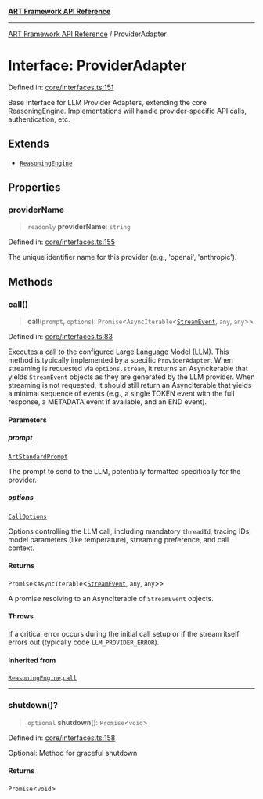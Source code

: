 [**ART Framework API Reference**](../README.md)

***

[ART Framework API Reference](../README.md) / ProviderAdapter

# Interface: ProviderAdapter

Defined in: [core/interfaces.ts:151](https://github.com/hashangit/ART/blob/d99cb328093f6dec701b3289d82d5abbf64a3736/src/core/interfaces.ts#L151)

Base interface for LLM Provider Adapters, extending the core ReasoningEngine.
Implementations will handle provider-specific API calls, authentication, etc.

## Extends

- [`ReasoningEngine`](ReasoningEngine.md)

## Properties

### providerName

> `readonly` **providerName**: `string`

Defined in: [core/interfaces.ts:155](https://github.com/hashangit/ART/blob/d99cb328093f6dec701b3289d82d5abbf64a3736/src/core/interfaces.ts#L155)

The unique identifier name for this provider (e.g., 'openai', 'anthropic').

## Methods

### call()

> **call**(`prompt`, `options`): `Promise`\<`AsyncIterable`\<[`StreamEvent`](StreamEvent.md), `any`, `any`\>\>

Defined in: [core/interfaces.ts:83](https://github.com/hashangit/ART/blob/d99cb328093f6dec701b3289d82d5abbf64a3736/src/core/interfaces.ts#L83)

Executes a call to the configured Large Language Model (LLM).
This method is typically implemented by a specific `ProviderAdapter`.
When streaming is requested via `options.stream`, it returns an AsyncIterable
that yields `StreamEvent` objects as they are generated by the LLM provider.
When streaming is not requested, it should still return an AsyncIterable
that yields a minimal sequence of events (e.g., a single TOKEN event with the full response,
a METADATA event if available, and an END event).

#### Parameters

##### prompt

[`ArtStandardPrompt`](../type-aliases/ArtStandardPrompt.md)

The prompt to send to the LLM, potentially formatted specifically for the provider.

##### options

[`CallOptions`](CallOptions.md)

Options controlling the LLM call, including mandatory `threadId`, tracing IDs, model parameters (like temperature), streaming preference, and call context.

#### Returns

`Promise`\<`AsyncIterable`\<[`StreamEvent`](StreamEvent.md), `any`, `any`\>\>

A promise resolving to an AsyncIterable of `StreamEvent` objects.

#### Throws

If a critical error occurs during the initial call setup or if the stream itself errors out (typically code `LLM_PROVIDER_ERROR`).

#### Inherited from

[`ReasoningEngine`](ReasoningEngine.md).[`call`](ReasoningEngine.md#call)

***

### shutdown()?

> `optional` **shutdown**(): `Promise`\<`void`\>

Defined in: [core/interfaces.ts:158](https://github.com/hashangit/ART/blob/d99cb328093f6dec701b3289d82d5abbf64a3736/src/core/interfaces.ts#L158)

Optional: Method for graceful shutdown

#### Returns

`Promise`\<`void`\>
